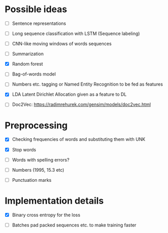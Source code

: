 # Possible ideas

- [ ] Sentence representations

- [ ] Long sequence classification with LSTM (Sequence labeling)

- [ ] CNN-like moving windows of words sequences

- [ ] Summarization

- [x] Random forest

- [ ] Bag-of-words model

- [ ] Numbers etc. tagging or Named Entity Recognition to be fed as features

- [x] LDA Latent Dirichlet Allocation given as a feature to DL

- [ ] Doc2Vec: https://radimrehurek.com/gensim/models/doc2vec.html

# Preprocessing

- [x] Checking frequencies of words and substituting them with UNK

- [x] Stop words

- [ ] Words with spelling errors?

- [ ] Numbers (1995, 15.3 etc)

- [ ] Punctuation marks


# Implementation details

- [x] Binary cross entropy for the loss

- [ ] Batches pad packed sequences etc. to make training faster


